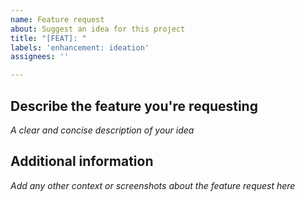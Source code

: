 ```yaml
---
name: Feature request
about: Suggest an idea for this project
title: "[FEAT]: "
labels: 'enhancement: ideation'
assignees: ''

---
```


## **Describe the feature you're requesting**
_A clear and concise description of your idea_



## **Additional information**
_Add any other context or screenshots about the feature request here_
